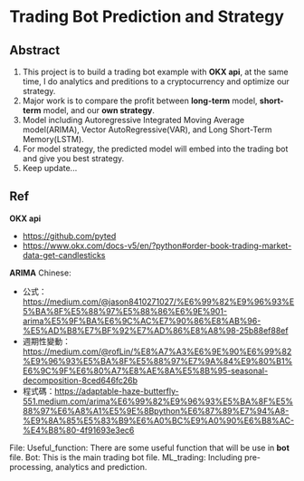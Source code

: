# Trading Bot Prediction and Strategy
## Abstract
1. This project is to build a trading bot example with **OKX api**, at the same time, I do analytics and preditions to a cryptocurrency and optimize our strategy.
2. Major work is to compare the profit between **long-term** model, **short-term** model, and our **own strategy**.
3. Model including Autoregressive Integrated Moving Average model(ARIMA), Vector AutoRegressive(VAR), and Long Short-Term Memory(LSTM).
4. For model strategy, the predicted model will embed into the trading bot and give you best strategy.
5. Keep update...

## Ref
**OKX api**
- https://github.com/pyted
- https://www.okx.com/docs-v5/en/?python#order-book-trading-market-data-get-candlesticks

**ARIMA**
Chinese:
- 公式：https://medium.com/@jason8410271027/%E6%99%82%E9%96%93%E5%BA%8F%E5%88%97%E5%88%86%E6%9E%901-arima%E5%9F%BA%E6%9C%AC%E7%90%86%E8%AB%96-%E5%AD%B8%E7%BF%92%E7%AD%86%E8%A8%98-25b88ef88ef
- 週期性變動：https://medium.com/@rofLin/%E8%A7%A3%E6%9E%90%E6%99%82%E9%96%93%E5%BA%8F%E5%88%97%E7%9A%84%E9%80%B1%E6%9C%9F%E6%80%A7%E8%AE%8A%E5%8B%95-seasonal-decomposition-8ced646fc26b
- 程式碼：https://adaptable-haze-butterfly-551.medium.com/arima%E6%99%82%E9%96%93%E5%BA%8F%E5%88%97%E6%A8%A1%E5%9E%8Bpython%E6%87%89%E7%94%A8-%E9%8A%85%E5%83%B9%E6%A0%BC%E9%A0%90%E6%B8%AC-%E4%B8%80-4f91693e3ec6

File:
Useful_function: There are some useful function that will be use in **bot** file.
Bot: This is the main trading bot file.
ML_trading: Including pre-processing, analytics and prediction.